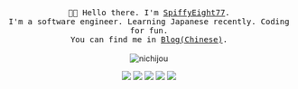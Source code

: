<p align="center">
  <samp>👋🏻 Hello there. I'm <a href="https://github.com/SpiffyEight77" target="_blank" rel="noopener">SpiffyEight77</a>.<br />I'm a software engineer. Learning Japanese recently. Coding for fun.<br />You can find me in <a href="https://www.spiffyeight77.com" target="_blank" rel="noopener">Blog(Chinese)</a>. </samp>
  <br />
  <br />
  <img src="https://i.loli.net/2020/10/09/pFmwBTLPfNOlgKM.gif" alt="nichijou" />
</p>

<!-- <p align="center">
  <samp>My Language and tools:</samp>
</p> -->

<div align="center">
  <img src="https://img.shields.io/badge/go-%2300ADD8.svg?&style=for-the-badge&logo=go&logoColor=white" />
<!--   <img src="https://img.shields.io/badge/lua-%232C2D72.svg?&style=for-the-badge&logo=lua&logoColor=white"/> -->
<!--   <img src="https://img.shields.io/badge/rust-%23000000.svg?&style=for-the-badge&logo=rust&logoColor=white"/> -->
  <img src="https://img.shields.io/badge/typescript%20-%23007ACC.svg?&style=for-the-badge&logo=typescript&logoColor=white"/>
  <img src="https://img.shields.io/badge/neovim-%2357A143.svg?&style=for-the-badge&logo=neovim&logoColor=white"/>
  <img src="https://img.shields.io/badge/Docker-%232496ED.svg?style=for-the-badge&logo=Docker&logoColor=white" />
<!--   <img src="https://img.shields.io/badge/Kubernetes-%23326CE5.svg?style=for-the-badge&logo=Kubernetes&logoColor=white" /> -->
  <img src="https://img.shields.io/badge/Swift-%23F05138.svg?style=for-the-badge&logo=Swift&logoColor=white" />
</div>

<!-- <p align="center">
  <samp>Contact me:</samp>
</p> -->
